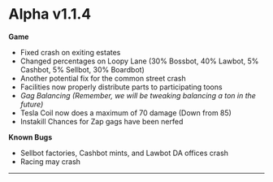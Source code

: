 Alpha v1.1.4
=======
**Game**
- Fixed crash on exiting estates
- Changed percentages on Loopy Lane (30% Bossbot, 40% Lawbot, 5% Cashbot, 5% Sellbot, 30% Boardbot)
- Another potential fix for the common street crash
- Facilities now properly distribute parts to participating toons
- *Gag Balancing (Remember, we will be tweaking balancing a ton in the future)*
- Tesla Coil now does a maximum of 70 damage (Down from 85)
- Instakill Chances for Zap gags have been nerfed

**Known Bugs**
- Sellbot factories, Cashbot mints, and Lawbot DA offices crash
- Racing may crash

----------
